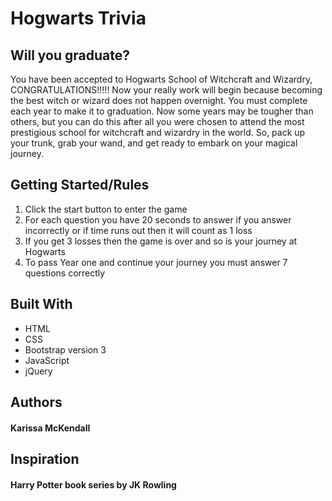 <h1>Hogwarts Trivia</h1> 
<h2> Will you graduate?</h2>
<p>You have been accepted to Hogwarts School of Witchcraft and Wizardry, CONGRATULATIONS!!!!! Now your really work will begin because becoming the best witch or wizard does not happen overnight. You must complete each year to make it to graduation. Now some years may be tougher than others, but you can do this after all you were chosen to attend the most prestigious school for witchcraft and wizardry in the world. So, pack up your trunk, grab your wand, and get ready to embark on your magical journey.</p>


<h2>Getting Started/Rules</h2>
<ol>
  <li>Click the start button to enter the game</li>
  <li>For each question you have 20 seconds to answer if you answer incorrectly or if time runs out then it will count as 1 loss</li>
  <li>If you get 3 losses then the game is over and so is your journey at Hogwarts</li>
  <li>To pass Year one and continue your journey you must answer 7 questions correctly</li>
</ol>



<h2>Built With</h2>
<ul>
  <li>HTML</li>
  <li>CSS</li>
  <li>Bootstrap version 3</li>
  <li>JavaScript</li>  
  <li>jQuery</li>  
</ul>  

<h2>Authors</h2>
<h4>Karissa McKendall</h4>


<h2>Inspiration</h2>
<h4>Harry Potter book series by JK Rowling</h4>
